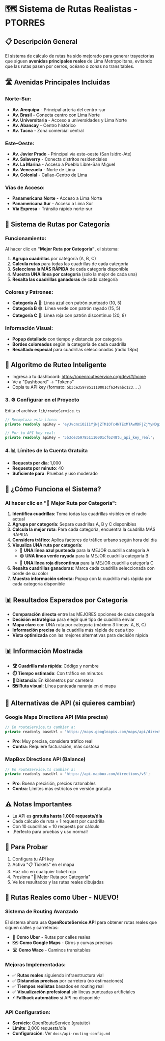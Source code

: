 # 🗺️ Sistema de Rutas Realistas - PTORRES

## 📋 Descripción General

El sistema de cálculo de rutas ha sido mejorado para generar trayectorias que siguen **avenidas principales reales** de Lima Metropolitana, evitando que las rutas pasen por cerros, océano o zonas no transitables.

## 🛣️ Avenidas Principales Incluidas

### **Norte-Sur:**
- **Av. Arequipa** - Principal arteria del centro-sur
- **Av. Brasil** - Conecta centro con Lima Norte  
- **Av. Universitaria** - Acceso a universidades y Lima Norte
- **Av. Abancay** - Centro histórico
- **Av. Tacna** - Zona comercial central

### **Este-Oeste:**
- **Av. Javier Prado** - Principal vía este-oeste (San Isidro-Ate)
- **Av. Salaverry** - Conecta distritos residenciales
- **Av. La Marina** - Acceso a Pueblo Libre-San Miguel
- **Av. Venezuela** - Norte de Lima
- **Av. Colonial** - Callao-Centro de Lima

### **Vías de Acceso:**
- **Panamericana Norte** - Acceso a Lima Norte
- **Panamericana Sur** - Acceso a Lima Sur  
- **Via Expresa** - Tránsito rápido norte-sur

## 🎯 Sistema de Rutas por Categoría

### **Funcionamiento:**
Al hacer clic en **"Mejor Ruta por Categoría"**, el sistema:

1. **Agrupa cuadrillas** por categoría (A, B, C)
2. **Calcula rutas** para todas las cuadrillas de cada categoría
3. **Selecciona la MÁS RÁPIDA** de cada categoría disponible
4. **Muestra UNA línea por categoría** (solo la mejor de cada una)
5. **Resalta las cuadrillas ganadoras** de cada categoría

### **Colores y Patrones:**
- **Categoría A** 🔵: Línea azul con patrón punteado (10, 5)
- **Categoría B** 🟢: Línea verde con patrón rayado (15, 5)  
- **Categoría C** 🔴: Línea roja con patrón discontinuo (20, 8)

### **Información Visual:**
- **Popup detallado** con tiempo y distancia por categoría
- **Bordes coloreados** según la categoría de cada cuadrilla
- **Resaltado especial** para cuadrillas seleccionadas (radio 18px)

## 🔧 Algoritmo de Ruteo Inteligente
- Ingresa a tu dashboard: https://openrouteservice.org/dev/#/home
- Ve a "Dashboard" → "Tokens"
- Copia tu API key (formato: `5b3ce3597851110001cf6248abc123...`)

### 3. ⚙️ Configurar en el Proyecto
Edita el archivo: `lib/routeService.ts`
```typescript
// Reemplaza esta línea:
private readonly apiKey = 'eyJvcmciOiI1YjNjZTM1OTc4NTExMTAwMDFjZjYyNDgiLCJpZCI6ImU0NDk5NzFiYjU4NTRjNWZiMDk5YzdhNmJiOWIzYjk1IiwiaCI6Im11cm11cjY0In0=';

// Por tu API key real:
private readonly apiKey = '5b3ce3597851110001cf6248tu_api_key_real';
```

### 4. 📊 Límites de la Cuenta Gratuita
- **Requests por día**: 1,000
- **Requests por minuto**: 40  
- **Suficiente para**: Pruebas y uso moderado

## 🚗 ¿Cómo Funciona el Sistema?

### Al hacer clic en "🎯 Mejor Ruta por Categoría":

1. **Identifica cuadrillas**: Toma todas las cuadrillas visibles en el radio actual
2. **Agrupa por categoría**: Separa cuadrillas A, B y C disponibles
3. **Calcula la mejor ruta**: Para cada categoría, encuentra la cuadrilla MÁS RÁPIDA
4. **Considera tráfico**: Aplica factores de tráfico urbano según hora del día
5. **Visualiza UNA ruta por categoría**: 
   - 🔵 **UNA línea azul punteada** para la MEJOR cuadrilla categoría A
   - 🟢 **UNA línea verde rayada** para la MEJOR cuadrilla categoría B  
   - 🔴 **UNA línea roja discontinua** para la MEJOR cuadrilla categoría C
6. **Resalta cuadrillas ganadoras**: Marca cada cuadrilla seleccionada con borde de su color
7. **Muestra información selecta**: Popup con la cuadrilla más rápida por cada categoría disponible

## 📊 Resultados Esperados por Categoría

- **Comparación directa** entre las MEJORES opciones de cada categoría
- **Decisión estratégica** para elegir qué tipo de cuadrilla enviar
- **Mapa claro** con UNA ruta por categoría (máximo 3 líneas: A, B, C)  
- **Información precisa** de la cuadrilla más rápida de cada tipo
- **Vista optimizada** con las mejores alternativas para decisión rápida

## 📊 Información Mostrada

- **🏆 Cuadrilla más rápida**: Código y nombre
- **⏱️ Tiempo estimado**: Con tráfico en minutos  
- **📏 Distancia**: En kilómetros por carretera
- **🗺️ Ruta visual**: Línea punteada naranja en el mapa

## 🔧 Alternativas de API (si quieres cambiar)

### Google Maps Directions API (Más precisa)
```javascript
// En routeService.ts cambiar a:
private readonly baseUrl = 'https://maps.googleapis.com/maps/api/directions/json';
```
- **Pro**: Muy precisa, considera tráfico real
- **Contra**: Requiere facturación, más costosa

### MapBox Directions API (Balance)
```javascript  
// En routeService.ts cambiar a:
private readonly baseUrl = 'https://api.mapbox.com/directions/v5';
```
- **Pro**: Buena precisión, precios razonables
- **Contra**: Límites más estrictos en versión gratuita

## ⚠️ Notas Importantes

- La API es **gratuita hasta 1,000 requests/día**
- Cada cálculo de ruta = 1 request por cuadrilla
- Con 10 cuadrillas = 10 requests por cálculo
- ¡Perfecto para pruebas y uso normal!

## 🧪 Para Probar

1. Configura tu API key
2. Activa "📋 Tickets" en el mapa  
3. Haz clic en cualquier ticket rojo
4. Presiona "🎯 Mejor Ruta por Categoría"
5. Ve los resultados y las rutas reales dibujadas

## 🚗 Rutas Reales como Uber - NUEVO!

### **Sistema de Routing Avanzado**
El sistema ahora usa **OpenRouteService API** para obtener rutas reales que siguen calles y carreteras:

- 🚖 **Como Uber** - Rutas por calles reales
- 🗺️ **Como Google Maps** - Giros y curvas precisas  
- 🛣️ **Como Waze** - Caminos transitables

### **Mejoras Implementadas:**
- ✅ **Rutas reales** siguiendo infraestructura vial
- ✅ **Distancias precisas** por carretera (no estimaciones)
- ✅ **Tiempos realistas** basados en routing real
- ✅ **Visualización profesional** sin líneas punteadas artificiales
- ⚡ **Fallback automático** si API no disponible

### **API Configuration:**
- **Servicio**: OpenRouteService (gratuito)
- **Límite**: 2,000 requests/día  
- **Configuración**: Ver `docs/api-routing-config.md`